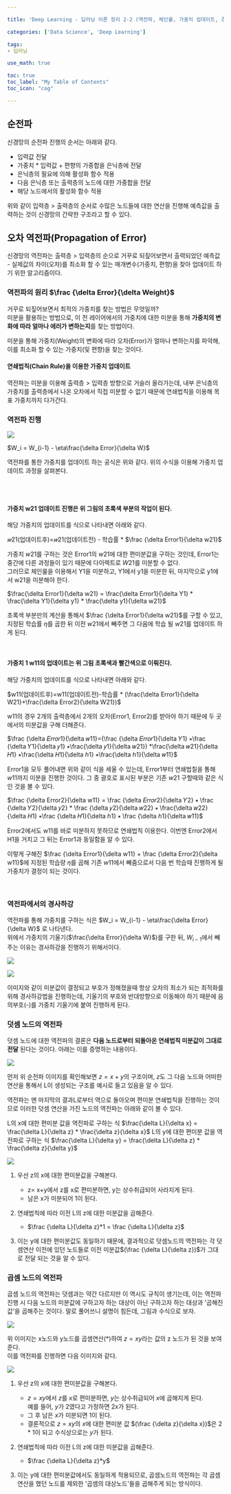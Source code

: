 ```yaml
---

title: 'Deep Learning - 딥러닝 이론 정리 2-2 (역전파, 체인룰, 가중치 업데이트, 경사하강법)'

categories: ['Data Science', 'Deep Learning']

tags: 
- 딥러닝

use_math: true

toc: true
toc_label: "My Table of Contents"
toc_icon: "cog"

---
```


## 순전파

신경망의 순전파 진행의 순서는 아래와 같다.  
* 입력값 전달  
* 가중치 * 입력값 + 편향의 가중합을 은닉층에 전달  
* 은닉층의 필요에 의해 활성화 함수 적용  
* 다음 은닉층 또는 출력층의 노드에 대한 가중합을 전달  
* 해당 노드에서의 활성화 함수 적용  

위와 같이 입력층 > 출력층의 순서로 수많은 노드들에 대한 연산을 진행해 예측값을 출력하는 것이 신경망의 간략한 구조라고 할 수 있다.   

## 오차 역전파(Propagation of Error)  

신경망의 역전파는 출력층 > 입력층의 순으로 거꾸로 되짚어보면서 출력되었던 예측값 - 실제값의 차이(오차)를 최소화 할 수 있는 매개변수(가중치, 편향)을 찾아 업데이트 하기 위한 알고리즘이다.  

### 역전파의 원리 $\frac {\delta Error}{\delta Weight}$  
거꾸로 되짚어보면서 최적의 가중치를 찾는 방법은 무엇일까?   
미분을 활용하는 방법으로, 이 전 레이어에서의 가중치에 대한 미분을 통해 **가중치의 변화에 따라 얼마나 에러가 변하는지**를 찾는 방법이다.  

미분을 통해 가중치(Weight)의 변화에 따라 오차(Error)가 얼마나 변하는지를 파악해, 이를 최소화 할 수 있는 가중치(및 편향)을 찾는 것이다.  

#### 연쇄법칙(Chain Rule)을 이용한 가중치 업데이트  

역전파는 미분을 이용해 출력층 > 입력층 방향으로 거슬러 올라가는데, 내부 은닉층의 가중치를 출력층에서 나온 오차에서 직접 미분할 수 없기 때문에 연쇄법칙을 이용해 목표 가중치까지 다가간다.   


### 역전파 진행  

![](https://images.velog.io/images/dlskawns/post/50b7531d-ae00-4bf6-a354-9883c45966c0/image.png)  

$W_i = W_{i-1} - \eta\frac{\delta Error}{\delta W}$  


역전파를 통한 가중치를 업데이트 하는 공식은 위와 같다. 위의 수식을 이용해 가중치 업데이트 과정을 살펴본다.  


<br>
<br>

#### 가중치 w21 업데이트 진행은 위 그림의 초록색 부분의 작업이 된다.  
해당 가중치의 업데이트를 식으로 나타내면 아래와 같다.  

$𝑤21$(업데이트후)=$𝑤21$(업데이트전) - 학습률 * $\frac {\delta Error1}{\delta w21}$  

가중치 $w21$를 구하는 것은 Error1의 $w21$에 대한 편미분값을 구하는 것인데, Error1는 중간에 다른 과정들이 있기 때문에 다이렉트로 $W21$를 미분할 수 없다.  
그러므로 체인룰을 이용해서 Y1을 미분하고, Y1에서 y1을 미분한 뒤, 마지막으로 y1에서 w21을 미분해야 한다.  


$\frac{\delta Error1}{\delta w21} =  \frac{\delta Error1}{\delta Y1} * \frac{\delta Y1}{\delta y1} * \frac{\delta y1}{\delta w21}$



초록색 부분만의 계산을 통해서 $\frac {\delta Error1}{\delta w21}$를 구할 수 있고, 지정된 학습률 $\eta$를 곱한 뒤 이전 $w21$에서 빼주면 그 다음에 학습 될  $w21$를 업데이트 하게 된다.  

<br>


#### 가중치 1 w11의 업데이트는 위 그림 초록색과 빨간색으로 이뤄진다.   
해당 가중치의 업데이트를 식으로 나타내면 아래와 같다.  

$w11(업데이트후)=w11(업데이트전)-학습률 * (\frac{\delta Error1}{\delta W21}+\frac{\delta Error2}{\delta W21})$

w11의 경우 2개의 출력층에서 2개의 오차(Error1, Error2)를 받아야 하기 때문에 두 곳에서의 미분값을 구해 더해준다.  

$\frac {\delta 𝐸𝑟𝑟𝑜𝑟1}{\delta 𝑤11}=(\frac {\delta 𝐸𝑟𝑟𝑜𝑟1}{\delta 𝑌1}  ∗\frac {\delta 𝑌1}{\delta 𝑦1}  ∗\frac{\delta 𝑦1}{\delta 𝑤21}) *\frac{\delta 𝑤21}{\delta 𝐻1}  ∗\frac{\delta 𝐻1}{\delta ℎ1}  ∗\frac{\delta ℎ1}{\delta 𝑤11}$  

Error1을 모두 풀어내면 위와 같이 식을 세울 수 있는데, Error1부터 연쇄법칠을 통해 $w11$까지 미분을 진행한 것이다. 그 중 괄호로 표시된 부분은 기존 $w21$ 구할때와 같은 식인 것을 볼 수 있다.  


$\frac {\delta Error2}{\delta w11} = \frac {\delta 𝐸𝑟𝑟𝑜𝑟2}{\delta 𝑌2} ∗ \frac {\delta 𝑌2}{\delta 𝑦2} * \frac {\delta 𝑦2}{\delta 𝑤22}  ∗  \frac{\delta 𝑤22}{\delta 𝐻1}  ∗\frac {\delta 𝐻1}{\delta ℎ1}  ∗ \frac {\delta ℎ1}{\delta 𝑤11}$  


Error2에서도 w11를 바로 미분하지 못하므로 연쇄법칙 이용한다. 이번엔 Error2에서 H1을 거치고 그 뒤는 Error1과 동일함을 알 수 있다.   

이렇게 구해진 $\frac {\delta Error1}{\delta w11} + \frac {\delta Error2}{\delta w11}$에 지정된 학습량 $\eta$를 곱해 기존 $w11$에서 빼줌으로서 다음 번 학습때 진행하게 될 가중치가 결정이 되는 것이다.  

<br>


### 역전파에서의 경사하강   

역전파를 통해 가중치를 구하는 식은 $W_i = W_{i-1} - \eta\frac{\delta Error}{\delta W}$ 로 나타낸다.  
위에서 가중치의 기울기($\frac{\delta Error}{\delta W}$)를 구한 뒤, $W_{i-1}$에서 빼주는 이유는 경사하강을 진행하기 위해서이다.  

![](https://images.velog.io/images/dlskawns/post/d5f9fd57-c858-478d-84a0-40e2a67308cc/image.png)  

![](https://images.velog.io/images/dlskawns/post/df66b23f-5ae9-4010-b188-d6e35b8f8d04/image.png)  

이미지와 같이 미분값이 결정되고 부호가 정해졌을때 항상 오차의 최소가 되는 최적화를 위해 경사하강법을 진행하는데, 기울기의 부호와 반대방향으로 이동해야 하기 때문에 음의부호(-)를 가중치 기울기에 붙여 진행하게 된다.  

### 덧셈 노드의 역전파  

덧셈 노드에 대한 역전파의 결론은 **다음 노드로부터 되돌아온 연쇄법칙 미분값이 그대로 전달** 된다는 것이다. 아래는 이를 증명하는 내용이다.  

![](https://images.velog.io/images/dlskawns/post/af8cad5d-1c8b-4e4a-8d6f-47f8ed21cb4c/image.png)

먼저 위 순전파 이미지를 확인해보면 $z = x+y$의 구조이며, $z$도 그 다음 노드와 어떠한 연산을 통해서 L이 생성되는 구조를 예시로 들고 있음을 알 수 있다.  

역전파는 맨 마지막의 결과L로부터 역으로 돌아오며 편미분 연쇄법칙을 진행하는 것이므로 이러한 덧셈 연산을 가진 노드의 역전파는 아래와 같이 볼 수 있다.  

L의 x에 대한 편미분 값을 역전파로 구하는 식 $\frac{\delta L}{\delta x} = \frac{\delta L}{\delta z} * \frac{\delta z}{\delta x}$
L의 y에 대한 편미분 값을 역전파로 구하는 식 $\frac{\delta L}{\delta y} = \frac{\delta L}{\delta z} * \frac{\delta z}{\delta y}$


![](https://images.velog.io/images/dlskawns/post/3c0c0564-ce1f-4dbf-8106-16ee2864fb37/image.png)  

1. 우선 z의 x에 대한 편미분값을 구해본다.  
	* z= x+y에서 z를 x로 편미분하면, y는 상수취급되어 사라지게 된다.  
    * 남은 x가 미분되어 1이 된다.  
2. 연쇄법칙에 따라 이전 L의 z에 대한 미분값을 곱해준다.  
	* $\frac {\delta L}{\delta z}*1 = \frac {\delta L}{\delta z}$  

3. 이는 y에 대한 편미분값도 동일하기 때문에, 결과적으로 덧셈노드의 역전파는 각 덧셈연산 이전에 있던 노드들로 이전 미분값$(\frac {\delta L}{\delta z})$가 그대로 전달 되는 것을 알 수 있다.  


### 곱셈 노드의 역전파
곱셈 노드의 역전파는 덧셈과는 약간 다르지만 이 역시도 규칙이 생기는데, 이는 역전파 진행 시 다음 노드의 미분값에 구하고자 하는 대상이 아닌 구하고자 하는 대상과 '곱해진 값'을 곱해주는 것이다. 말로 풀어쓰니 설명이 힘든데, 그림과 수식으로 보자.  

![](https://images.velog.io/images/dlskawns/post/f2187947-f251-4c89-a676-37491e0b54e4/image.png)  

위 이미지는 x노드와 y노드를 곱셈연산$(*)$하여 $z=xy$라는 값의 z 노드가 된 것을 보여준다.   
이를 역전파를 진행하면 다음 이미지와 같다.  

![](https://images.velog.io/images/dlskawns/post/3145cba8-641c-464c-a341-46e75d7d26d2/image.png)  

1. 우선 z의 x에 대한 편미분값을 구해본다.  
	* $z= xy$에서 $z$를 $x$로 편미분하면, $y$는 상수취급되어 $x$에 곱해지게 된다.  
    예를 들어, $y$가 2였다고 가정하면 $2x$가 된다.  
    * 그 후 남은 $x$가 미분되면 1이 된다.  
    * 결론적으로 $z=xy$의 $x$에 대한 편미분 값 $(\frac {\delta z}{\delta x})$은 2 * 1이 되고 수식상으로는 $y$가 된다.   

2. 연쇄법칙에 따라 이전 L의 z에 대한 미분값을 곱해준다.  
	* $\frac {\delta L}{\delta z}*y$  


3. 이는 y에 대한 편미분값에서도 동일하게 적용되므로, 곱셈노드의 역전파는 각 곱셈연산을 했던 노드를 제외한 '곱셈의 대상노드'들을 곱해주게 되는 방식이다.  
